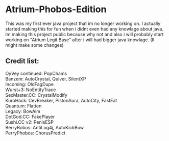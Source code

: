 # Atrium-Phobos-Edition
This was my first ever java project that im no longer working on. I actually started making this for fun when i didnt even had any knowlage about java. Im making this project public because why not and also i will probably start working on "Atrium Legit Base" after i will had bigger java knowlage. (Il might make some changes)

Credit list:
-----------------------------------------------------
OyVey continued: PopChams <br />
Banzem: AutoCrystal, Quiver, SilentXP <br />
Incoming: OldFagDupe <br />
Wurst+3: NoEntityTrace <br />
SexMaster.CC: CrystalModify <br />
KuroHack: CevBreaker, PistonAura, AutoCity, FastEat <br />
Quantum: Flatten <br />
Legacy: BowAim <br />
DotGod.CC: FakePlayer <br />
Sushi.CC v2: PenisESP <br />
BerryBobos: AntiLog4j, AutoKickBow <br />
PerryPhobos: ChorusPredict <br />
